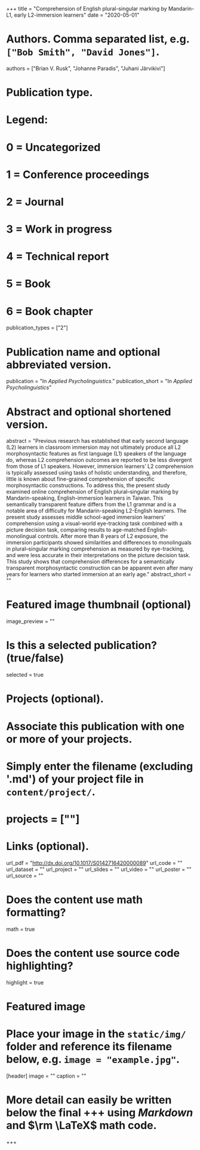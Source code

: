 +++
title = "Comprehension of English plural-singular marking by Mandarin-L1, early L2-immersion learners"
date = "2020-05-01"

# Authors. Comma separated list, e.g. `["Bob Smith", "David Jones"]`.
authors = ["Brian V. Rusk", "Johanne Paradis", "Juhani Järvikivi"]

# Publication type.
# Legend:
# 0 = Uncategorized
# 1 = Conference proceedings
# 2 = Journal
# 3 = Work in progress
# 4 = Technical report
# 5 = Book
# 6 = Book chapter
publication_types = ["2"]

# Publication name and optional abbreviated version.
publication = "In *Applied Psycholinguistics*."
publication_short = "In *Applied Psycholinguistics*"

# Abstract and optional shortened version.
abstract = "Previous research has established that early second language (L2) learners in classroom immersion may not ultimately produce all L2 morphosyntactic features as first language (L1) speakers of the language do, whereas L2 comprehension outcomes are reported to be less divergent from those of L1 speakers. However, immersion learners’ L2 comprehension is typically assessed using tasks of holistic understanding, and therefore, little is known about fine-grained comprehension of specific morphosyntactic constructions. To address this, the present study examined online comprehension of English plural–singular marking by Mandarin-speaking, English-immersion learners in Taiwan. This semantically transparent feature differs from the L1 grammar and is a notable area of difficulty for Mandarin-speaking L2-English learners. The present study assesses middle school-aged immersion learners’ comprehension using a visual-world eye-tracking task combined with a picture decision task, comparing results to age-matched English-monolingual controls. After more than 8 years of L2 exposure, the immersion participants showed similarities and differences to monolinguals in plural–singular marking comprehension as measured by eye-tracking, and were less accurate in their interpretations on the picture decision task. This study shows that comprehension differences for a semantically transparent morphosyntactic construction can be apparent even after many years for learners who started immersion at an early age."
abstract_short = ""

# Featured image thumbnail (optional)
image_preview = ""

# Is this a selected publication? (true/false)
selected = true

# Projects (optional).
#   Associate this publication with one or more of your projects.
#   Simply enter the filename (excluding '.md') of your project file in `content/project/`.
# projects = [""]

# Links (optional).
url_pdf = "http://dx.doi.org/10.1017/S0142716420000089"
url_code = ""
url_dataset = ""
url_project = ""
url_slides = ""
url_video = ""
url_poster = ""
url_source = ""

# Does the content use math formatting?
math = true

# Does the content use source code highlighting?
highlight = true

# Featured image
# Place your image in the `static/img/` folder and reference its filename below, e.g. `image = "example.jpg"`.
[header]
image = ""
caption = ""

# More detail can easily be written below the final +++ using *Markdown* and $\rm \LaTeX$ math code.
+++


